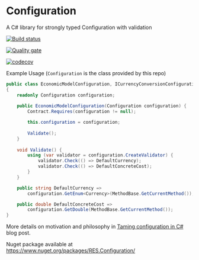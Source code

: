 # Configuration

A C# library for strongly typed Configuration with validation

[![Build status](https://ci.appveyor.com/api/projects/status/gonvdsbebdla0sxo?svg=true)](https://ci.appveyor.com/project/ceddlyburge/configuration)

[![Quality gate](https://sonarcloud.io/api/project_badges/quality_gate?project=ceddlyburge_configuration)](https://sonarcloud.io/dashboard?id=ceddlyburge_configuration)

[![codecov](https://codecov.io/gh/ceddlyburge/configuration/branch/master/graph/badge.svg)](https://codecov.io/gh/ceddlyburge/configuration)

Example Usage (`Configuration` is the class provided by this repo)

```csharp
public class EconomicModelConfiguration, ICurrencyConversionConfiguration, IConcreteCostConfiguration 
{
    readonly Configuration configuration;
    
    public EconomicModelConfiguration(Configuration configuration) {
        Contract.Requires(configuration != null);

        this.configuration = configuration;
    
        Validate();
    }
    
    void Validate() {
        using (var validator = configuration.CreateValidator) {
            validator.Check(() => DefaultCurrency);
            validator.Check(() => DefaultConcreteCost);
        }
    }

    public string DefaultCurrency => 
        configuration.GetEnum<Currency>(MethodBase.GetCurrentMethod());

    public double DefaultConcreteCost => 
        configuration.GetDouble(MethodBase.GetCurrentMethod());
}
```
More details on motivation and  philosophy in [Taming configuration in C#](https://hackernoon.com/taming-configuration-in-c-a2706b2d4741) blog post.

Nuget package available at https://www.nuget.org/packages/RES.Configuration/
